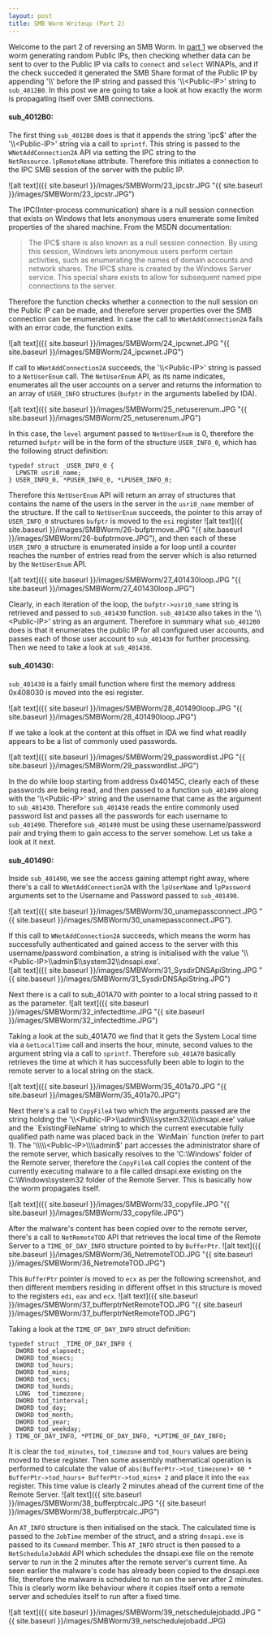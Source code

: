 ```yaml
---
layout: post
title: SMB Worm Writeup (Part 2)
---
```


Welcome to the part 2 of reversing an SMB Worm. In [part 1](https://evilsapphire.github.io/SMBWorm-Writeup-Part-1/) we observed the worm generating random Public IPs, then checking whether data can be sent to over to the Public IP via calls to `connect` and `select` WINAPIs, and if the check succeded it generated the SMB Share format of the Public IP by appending '\\\\' before the IP string and passed this '\\\\\<Public-IP>' string to `sub_4012B0`. In this post we are going to take a look at how exactly the worm is propagating itself over SMB connections.

#### sub_4012B0:

The first thing `sub_4012B0` does is that it appends the string 'ipc$' after the '\\\\\<Public-IP>' string via a call to `sprintf`. This string is passed to the `WNetAddConnection2A` API via setting the IPC string to the `NetResource.lpRemoteName` attribute. Therefore this initiates a connection to the IPC SMB session of the server with the public IP.

![alt text]({{ site.baseurl }}/images/SMBWorm/23_ipcstr.JPG "{{ site.baseurl }}/images/SMBWorm/23_ipcstr.JPG")

The IPC(Inter-process communication) share is a null session connection that exists on Windows that lets anonymous users enumerate some limited properties of the shared machine. From the MSDN documentation:
>The IPC$ share is also known as a null session connection. By using this session, Windows lets anonymous users perform certain activities, such as enumerating the names of domain accounts and network shares. The IPC$ share is created by the Windows Server service. This special share exists to allow for subsequent named pipe connections to the server.

Therefore the function checks whether a connection to the null session on the Public IP can be made, and therefore server properties over the SMB connection can be enumerated. In case the call to `WNetAddConnection2A` fails with an error code, the function exits.

![alt text]({{ site.baseurl }}/images/SMBWorm/24_ipcwnet.JPG "{{ site.baseurl }}/images/SMBWorm/24_ipcwnet.JPG")

If call to `WNetAddConnection2A` succeeds, the '\\\\\<Public-IP>' string is passed to a `NetUserEnum` call. The `NetUserEnum` API, as its name indicates, enumerates all the user accounts on a server and returns the information to an array of `USER_INFO` structures (`bufptr` in the arguments labelled by IDA). 

![alt text]({{ site.baseurl }}/images/SMBWorm/25_netuserenum.JPG "{{ site.baseurl }}/images/SMBWorm/25_netuserenum.JPG")

In this case, the `level` argument passed to `NetUserEnum` is 0, therefore the returned `bufptr` will be in the form of the structure `USER_INFO_0`, which has the following struct definition:
```
typedef struct _USER_INFO_0 {
  LPWSTR usri0_name;
} USER_INFO_0, *PUSER_INFO_0, *LPUSER_INFO_0;
```
Therefore this `NetUserEnum` API will return an array of structures that contains the name of the users in the server in the `usri0_name` member of the structure.
If the call to `NetUserEnum` succeeds, the pointer to this array of `USER_INFO_0` structures `bufptr` is moved to the `esi` register
![alt text]({{ site.baseurl }}/images/SMBWorm/26-bufptrmove.JPG "{{ site.baseurl }}/images/SMBWorm/26-bufptrmove.JPG"), and then each of these `USER_INFO_0` structure is enumerated inside a for loop until a counter reaches the number of entries read from the server which is also returned by the `NetUserEnum` API.

![alt text]({{ site.baseurl }}/images/SMBWorm/27_401430loop.JPG "{{ site.baseurl }}/images/SMBWorm/27_401430loop.JPG")
 
Clearly, in each iteration of the loop, the `bufptr->usri0_name` string is retrieved and passed to `sub_401430` function. `sub_401430` also takes in the '\\\\\<Public-IP>' string as an argument. Therefore in summary what `sub_4012B0` does is that it enumerates the public IP for all configured user accounts, and passes each of those user account to `sub_401430` for further processing. Then we need to take a look at `sub_401430`.

#### sub_401430:

`sub_401430` is a fairly small function where first the memory address 0x408030 is moved into the esi register.

![alt text]({{ site.baseurl }}/images/SMBWorm/28_401490loop.JPG "{{ site.baseurl }}/images/SMBWorm/28_401490loop.JPG")

If we take a look at the content at this offset in IDA we find what readily appears to be a list of commonly used passwords.

![alt text]({{ site.baseurl }}/images/SMBWorm/29_passwordlist.JPG "{{ site.baseurl }}/images/SMBWorm/29_passwordlist.JPG")

In the do while loop starting from address 0x40145C, clearly each of these passwords are being read, and then passed to a function `sub_401490` along with the '\\\\\<Public-IP>' string and the username that came as the argument to `sub_401430`. Therefore `sub_401430` reads the entire commonly used password list and passes all the passwords for each username to `sub_401490`. Therefore `sub_401490` must be using these username/password pair and trying them to gain access to the server somehow. Let us take a look at it next.

#### sub_401490:

Inside `sub_401490`, we see the access gaining attempt right away, where there's a call to `WNetAddConnection2A` with the `lpUserName` and `lpPassword` arguments set to the Username and Password passed to `sub_401490`.

![alt text]({{ site.baseurl }}/images/SMBWorm/30_unamepassconnect.JPG "{{ site.baseurl }}/images/SMBWorm/30_unamepassconnect.JPG").

If this call to `WNetAddConnection2A` succeeds, which means the worm has successfully authenticated and gained access to the server with this username/password combination, a string is initialised with the value '\\\\\<Public-IP>\\\\admin$\\\\system32\\\\dnsapi.exe'.   
![alt text]({{ site.baseurl }}/images/SMBWorm/31_SysdirDNSApiString.JPG "{{ site.baseurl }}/images/SMBWorm/31_SysdirDNSApiString.JPG")

Next there is a call to sub_401A70 with pointer to a local string passed to it as the parameter. 
![alt text]({{ site.baseurl }}/images/SMBWorm/32_infectedtime.JPG "{{ site.baseurl }}/images/SMBWorm/32_infectedtime.JPG")

Taking a look at the sub_401A70 we find that it gets the System Local time via a `GetLocalTime` call and inserts the hour, minute, second values to the argument string via a call to `sprintf`. Therefore `sub_401A70` basically retrieves the time at which it has successfully been able to login to the remote server to a local string on the stack.

![alt text]({{ site.baseurl }}/images/SMBWorm/35_401a70.JPG "{{ site.baseurl }}/images/SMBWorm/35_401a70.JPG")

Next there's a call to `CopyFileA` two which the arguments passed are the string holding the '\\\\\<Public-IP>\\\\admin$\\\\system32\\\\dnsapi.exe' value and the `ExistingFileName` string to which the current executable fully qualified path name was placed back in the `WinMain` function (refer to part 1). The '\\\\\<Public-IP>\\\\admin$' part accesses the administrator share of the remote server, which basically resolves to the 'C:\\Windows' folder of the Remote server, therefore the `CopyFileA` call copies the content of the currently executing malware to a file called dnsapi.exe existing on the C:\\Windows\\system32 folder of the Remote Server. This is basically how the worm propagates itself.

![alt text]({{ site.baseurl }}/images/SMBWorm/33_copyfile.JPG "{{ site.baseurl }}/images/SMBWorm/33_copyfile.JPG")

After the malware's content has been copied over to the remote server, there's a call to `NetRemoteTOD` API that retrieves the local time of the Remote Server to a `TIME_OF_DAY_INFO` structure pointed to by `BufferPtr`. 
![alt text]({{ site.baseurl }}/images/SMBWorm/36_NetremoteTOD.JPG "{{ site.baseurl }}/images/SMBWorm/36_NetremoteTOD.JPG")

This `BufferPtr` pointer is moved to `ecx` as per the following screenshot, and then different members residing in different offset in this structure is moved to the registers `edi`, `eax` and `ecx`.
![alt text]({{ site.baseurl }}/images/SMBWorm/37_bufferptrNetRemoteTOD.JPG "{{ site.baseurl }}/images/SMBWorm/37_bufferptrNetRemoteTOD.JPG")

Taking a look at the `TIME_OF_DAY_INFO` struct definition:
```
typedef struct _TIME_OF_DAY_INFO {
  DWORD tod_elapsedt;
  DWORD tod_msecs;
  DWORD tod_hours;
  DWORD tod_mins;
  DWORD tod_secs;
  DWORD tod_hunds;
  LONG  tod_timezone;
  DWORD tod_tinterval;
  DWORD tod_day;
  DWORD tod_month;
  DWORD tod_year;
  DWORD tod_weekday;
} TIME_OF_DAY_INFO, *PTIME_OF_DAY_INFO, *LPTIME_OF_DAY_INFO;
```
It is clear the `tod_minutes`,  `tod_timezone` and `tod_hours` values are being moved to these register. Then some assembly mathematical operation is performed to calculate the value of `abs(BufferPtr->tod_timezone)+ 60 * BufferPtr->tod_hours+ BufferPtr->tod_mins+ 2` and place it into the `eax` register. This time value is clearly 2 minutes ahead of the current time of the Remote Server.
![alt text]({{ site.baseurl }}/images/SMBWorm/38_bufferptrcalc.JPG "{{ site.baseurl }}/images/SMBWorm/38_bufferptrcalc.JPG")

An `AT_INFO` structure is then initialised on the stack. The calculated time is passed to the `JobTime` member of the struct, and a string `dnsapi.exe` is passed to its `Command` member. This `AT_INFO` struct is then passed to a `NetScheduleJobAdd` API which schedules the dnsapi.exe file on the remote server to run in the 2 minutes after the remote server's current time. As seen earlier the malware's code has already been copied to the dnsapi.exe file, therefore the malware is scheduled to run on the server after 2 minutes. This is clearly worm like behaviour where it copies itself onto a remote server and schedules itself to run after a fixed time.

![alt text]({{ site.baseurl }}/images/SMBWorm/39_netschedulejobadd.JPG "{{ site.baseurl }}/images/SMBWorm/39_netschedulejobadd.JPG)



  




 
